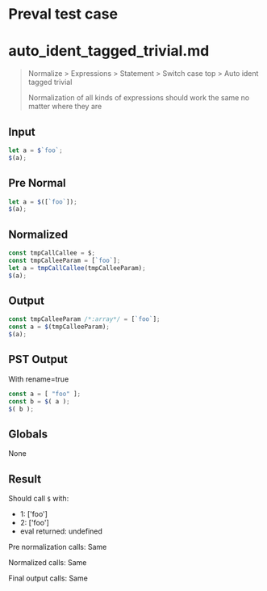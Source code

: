 # Preval test case

# auto_ident_tagged_trivial.md

> Normalize > Expressions > Statement > Switch case top > Auto ident tagged trivial
>
> Normalization of all kinds of expressions should work the same no matter where they are

## Input

`````js filename=intro
let a = $`foo`;
$(a);
`````

## Pre Normal


`````js filename=intro
let a = $([`foo`]);
$(a);
`````

## Normalized


`````js filename=intro
const tmpCallCallee = $;
const tmpCalleeParam = [`foo`];
let a = tmpCallCallee(tmpCalleeParam);
$(a);
`````

## Output


`````js filename=intro
const tmpCalleeParam /*:array*/ = [`foo`];
const a = $(tmpCalleeParam);
$(a);
`````

## PST Output

With rename=true

`````js filename=intro
const a = [ "foo" ];
const b = $( a );
$( b );
`````

## Globals

None

## Result

Should call `$` with:
 - 1: ['foo']
 - 2: ['foo']
 - eval returned: undefined

Pre normalization calls: Same

Normalized calls: Same

Final output calls: Same
